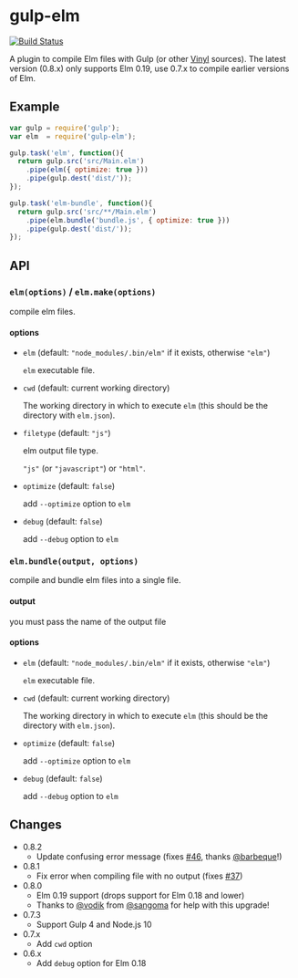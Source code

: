 # gulp-elm

[![Build Status](https://dev.azure.com/gulp-elm/gulp-elm/_apis/build/status/gulp-elm.gulp-elm?branchName=master)](https://dev.azure.com/gulp-elm/gulp-elm/_build/latest?definitionId=1&branchName=master)

A plugin to compile Elm files with Gulp (or other [Vinyl](https://npmjs.com/package/vinyl) sources).
The latest version (0.8.x) only supports Elm 0.19, use 0.7.x to compile earlier versions of Elm.

## Example

```.js
var gulp = require('gulp');
var elm  = require('gulp-elm');

gulp.task('elm', function(){
  return gulp.src('src/Main.elm')
    .pipe(elm({ optimize: true }))
    .pipe(gulp.dest('dist/'));
});

gulp.task('elm-bundle', function(){
  return gulp.src('src/**/Main.elm')
    .pipe(elm.bundle('bundle.js', { optimize: true }))
    .pipe(gulp.dest('dist/'));
});
```

## API

### `elm(options)` / `elm.make(options)`

compile elm files.

#### options

- `elm` (default: `"node_modules/.bin/elm"` if it exists, otherwise `"elm"`)

  `elm` executable file.

- `cwd` (default: current working directory)

  The working directory in which to execute `elm` (this should be the directory with `elm.json`).

- `filetype` (default: `"js"`)

  elm output file type.

  `"js"` (or `"javascript"`) or `"html"`.

- `optimize` (default: `false`)

  add `--optimize` option to `elm`

- `debug` (default: `false`)

  add `--debug` option to `elm`

### `elm.bundle(output, options)`

compile and bundle elm files into a single file.

#### output

you must pass the name of the output file

#### options

- `elm` (default: `"node_modules/.bin/elm"` if it exists, otherwise `"elm"`)

  `elm` executable file.

- `cwd` (default: current working directory)

  The working directory in which to execute `elm` (this should be the directory with `elm.json`).

- `optimize` (default: `false`)

  add `--optimize` option to `elm`

- `debug` (default: `false`)

  add `--debug` option to `elm`

## Changes

- 0.8.2
  - Update confusing error message (fixes [#46](https://github.com/gulp-elm/gulp-elm/pull/46), thanks [@barbeque](https://github.com/barbeque)!)
- 0.8.1
  - Fix error when compiling file with no output (fixes [#37](https://github.com/gulp-elm/gulp-elm/issues/37))
- 0.8.0
  - Elm 0.19 support (drops support for Elm 0.18 and lower)
  - Thanks to [@vodik](https://github.com/vodik) from [@sangoma](https://github.com/sangoma) for help with this upgrade!
- 0.7.3
  - Support Gulp 4 and Node.js 10
- 0.7.x
  - Add `cwd` option
- 0.6.x
  - Add `debug` option for Elm 0.18
